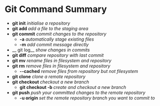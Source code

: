 # Git Command Summary

* __git init__ _initialise a repository_
* __git add <file>__ _add a file to the staging area_
* __git commit__ _commit changes to the repository_
	* __-a__ _automatically stage existing files_
	* __-m__ _add commit message directly_
* __ git log__ _show changes in commits_
* __git diff__ _compare repository with last commit_
* __git mv__ _rename files in filesystem and repository_
* __git rm__ _remove files in filesystem and repository_
	* __--cached__ _remove files from repository but not filesystem_
* __git clone__ _clone a remote repository_
* __git checkout <branchname>__ _checkout a new branch_
	* __git checkout -b <branchname>__  _create and checkout a new branch_
* __git push__ _push your committed changes to the remote repository_
	* __-u origin <branchname>__ _set the remote repository branch you want to commit to_